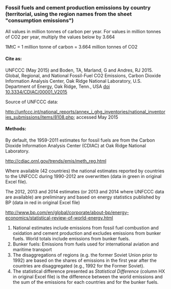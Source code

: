 ###  Fossil fuels and cement production emissions by country (territorial, using the region names from the sheet "consumption emissions")

All values in million tonnes of carbon per year. For values in million tonnes of CO2 per year, multiply the values below by 3.664

1MtC = 1 million tonne of carbon = 3.664 million tonnes of CO2

#### Cite as:

UNFCCC (May 2015) and Boden, TA, Marland, G and Andres, RJ 2015. Global, Regional, and National Fossil-Fuel CO2 Emissions, Carbon Dioxide Information Analysis Center, Oak Ridge National Laboratory, U.S. Department of Energy, Oak Ridge, Tenn., USA [doi 10.3334/CDIAC/00001_V2015](https://doi.org/10.3334/CDIAC/00001_V2015)

Source of UNFCCC data:

<http://unfccc.int/national_reports/annex_i_ghg_inventories/national_inventories_submissions/items/8108.php>; accessed May 2015

#### Methods:

By default, the 1959-2011 estimates for fossil fuels are from the Carbon Dioxide Information Analysis Center (CDIAC) at Oak Ridge National Laboratory.

<http://cdiac.ornl.gov/trends/emis/meth_reg.html>

Where available (42 countries) the national estimates reported by countries to the UNFCCC during 1990-2012 are overwritten (data in green in original Excel file).

The 2012, 2013 and 2014 estimates (or 2013 and 2014 where UNFCCC data are available) are preliminary and based on energy statistics published by BP (data in red in original Excel file)

<http://www.bp.com/en/global/corporate/about-bp/energy-economics/statistical-review-of-world-energy.html>

1. National estimates include emissions from fossil fuel combustion and oxidation and cement production and excludes emissions from bunker fuels. World totals include emissions from bunker fuels.
2. Bunker fuels: Emissions from fuels used for international aviation and maritime transport
3. The disaggregations of regions (e.g. the former Soviet Union prior to 1992) are based on the shares of emissions in the first year after the countries are disaggregated (e.g., 1992 for the Former Soviet).
4. The statistical difference presented as *Statistical Difference* (column HX in original Excel file) is the difference between the world emissions and the sum of the emissions for each countries and for the bunker fuels.
